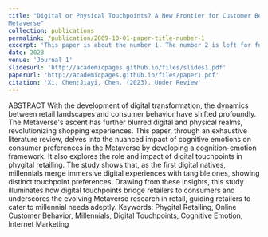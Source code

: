 ```yaml
---
title: "Digital or Physical Touchpoints? A New Frontier for Customer Behavior in the
Metaverse"
collection: publications
permalink: /publication/2009-10-01-paper-title-number-1
excerpt: 'This paper is about the number 1. The number 2 is left for future work.'
date: 2023
venue: 'Journal 1'
slidesurl: 'http://academicpages.github.io/files/slides1.pdf'
paperurl: 'http://academicpages.github.io/files/paper1.pdf'
citation: 'Xi, Chen;Jiayi, Chen. (2023). Under Review'
---
```


ABSTRACT
With the development of digital transformation, the dynamics between retail landscapes and consumer behavior have shifted profoundly. The Metaverse's ascent has further blurred digital and physical realms, revolutionizing shopping experiences. This paper, through an exhaustive literature review, delves into the nuanced impact of cognitive emotions on consumer preferences in the Metaverse by developing a cognition-emotion framework. It also explores the role and impact of digital touchpoints in phygital retailing. The study shows that, as the first digital natives, millennials merge immersive digital experiences with tangible ones, showing distinct touchpoint preferences. Drawing from these insights, this study illuminates how digital touchpoints bridge retailers to consumers and underscores the evolving Metaverse research in retail, guiding retailers to cater to millennial needs adeptly.
Keywords: Phygital Retailing, Online Customer Behavior, Millennials, Digital Touchpoints, Cognitive Emotion, Internet Marketing


